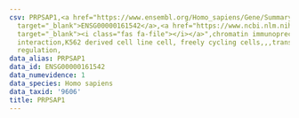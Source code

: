 ```yaml
---
csv: PRPSAP1,<a href="https://www.ensembl.org/Homo_sapiens/Gene/Summary?db=core;g=ENSG00000161542"
  target="_blank">ENSG00000161542</a>,<a href="https://www.ncbi.nlm.nih.gov/pubmed/23959860"
  target="_blank"><i class="fas fa-file"></i></a>",chromatin immunoprecipitation assay,direct
  interaction,K562 derived cell line cell, freely cycling cells,,,transcriptional
  regulation,
data_alias: PRPSAP1
data_id: ENSG00000161542
data_numevidence: 1
data_species: Homo sapiens
data_taxid: '9606'
title: PRPSAP1
---
```

